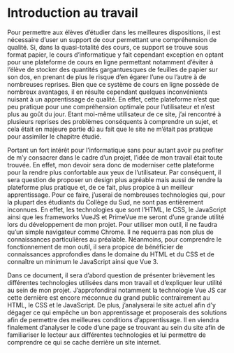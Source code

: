 # Introduction au travail

Pour permettre aux élèves d’étudier dans les meilleures dispositions, il est nécessaire d’user un support de cour permettant une compréhension de qualité. Si, dans la quasi-totalité des cours, ce support se trouve sous format papier, le cours d’informatique y fait cependant exception en optant pour une plateforme de cours en ligne permettant notamment d’éviter à l’élève de stocker des quantités gargantuesques de feuilles de papier sur son dos, en prenant de plus le risque d’en égarer l’une ou l’autre à de nombreuses reprises. Bien que ce système de cours en ligne possède de nombreux avantages, il en résulte cependant quelques inconvénients nuisant à un apprentissage de qualité. En effet, cette plateforme n’est que peu pratique pour une compréhension optimale pour l’utilisateur et n’est plus au goût du jour.  Etant moi-même utilisateur de ce site, j’ai rencontré à plusieurs reprises des problèmes conséquents à comprendre un sujet, et cela était en majeure partie dû au fait que le site ne m’était pas pratique pour assimiler le chapitre étudié. 

Portant un fort intérêt pour l’informatique sans pour autant avoir pu profiter de m’y consacrer dans le cadre d’un projet, l’idée de mon travail était toute trouvée. En effet, mon devoir sera donc de moderniser cette plateforme pour la rendre plus confortable aux yeux de l’utilisateur. Par conséquent, il sera question de proposer un design plus agréable mais aussi de rendre la plateforme plus pratique et, de ce fait, plus propice à un meilleur apprentissage. Pour ce faire, j’userai de nombreuses technologies qui, pour la plupart des étudiants du Collège du Sud, ne sont pas entièrement inconnues. En effet, les technologies que sont l’HTML, le CSS, le JavaScript ainsi que les frameworks VueJS et PrimeVue me seront d’une grande utilité lors du développement de mon projet. Pour utiliser mon outil, il ne faudra qu’un simple navigateur comme Chrome. Il ne requerra pas non plus de connaissances particulières au préalable. Néanmoins, pour comprendre le fonctionnement de mon outil, il sera propice de bénéficier de connaissances approfondies dans le domaine du HTML et du CSS et de connaître un minimum le JavaScript ainsi que Vue 3. 

Dans ce document, il sera d’abord question de présenter brièvement les différentes technologies utilisées dans mon travail et d’expliquer leur utilité au sein de mon projet. J’approfondirai notamment la technologie Vue JS car cette dernière est encore méconnue du grand public contrairement au HTML, le CSS et le JavaScript. De plus, j’analyserai le site actuel afin d’y dégager ce qui empêche un bon apprentissage et proposerais des solutions afin de permettre des meilleures conditions d’apprentissage. Il en viendra finalement d’analyser le code d’une page se trouvant au sein du site afin de familiariser le lecteur aux différentes technologies et lui permettre de comprendre ce qui se cache derrière un site internet. 